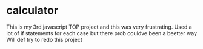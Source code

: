 # calculator
This is my 3rd javascript TOP project and this was very frustrating.
Used a lot of if statements for each case but there prob couldve been a beetter way 
Will def try to redo this project

